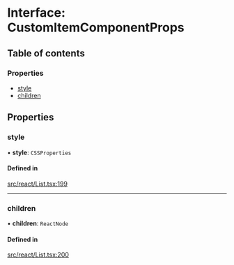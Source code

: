 # Interface: CustomItemComponentProps

## Table of contents

### Properties

- [style](CustomItemComponentProps.md#style)
- [children](CustomItemComponentProps.md#children)

## Properties

### style

• **style**: `CSSProperties`

#### Defined in

[src/react/List.tsx:199](https://github.com/inokawa/virtua/blob/6085b71/src/react/List.tsx#L199)

___

### children

• **children**: `ReactNode`

#### Defined in

[src/react/List.tsx:200](https://github.com/inokawa/virtua/blob/6085b71/src/react/List.tsx#L200)
